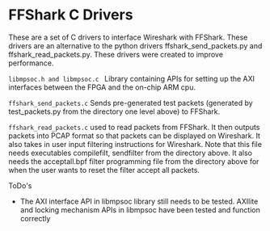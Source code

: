 # FFShark C Drivers

These are a set of C drivers to interface Wireshark with FFShark. These drivers are an alternative to the python drivers ffshark_send_packets.py and ffshark_read_packets.py. These drivers were created to improve performance. 

`libmpsoc.h and libmpsoc.c ` Library containing APIs for setting up the AXI interfaces between the FPGA and the on-chip ARM cpu.

`ffshark_send_packets.c` Sends pre-generated test packets (generated by test_packets.py from the directory one level above) to FFShark.

`ffshark_read_packets.c` used to read packets from FFShark. It then outputs packets into PCAP format so that packets can be displayed on Wireshark. It also takes in user input filtering instructions for Wireshark. Note that this file needs executables compilefilt, sendfilter from the directory above. It also needs the acceptall.bpf filter programming file from the directory above for when the user wants to reset the filter accept all packets.

ToDo's
- The AXI interface API in libmpsoc library still needs to be tested. AXIlite and locking mechanism APIs in libmpsoc have been tested and function correctly
